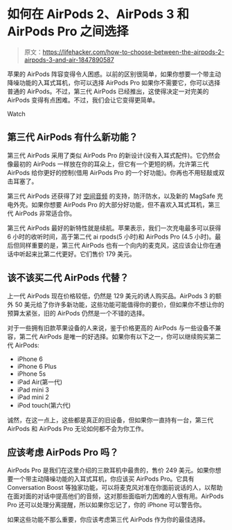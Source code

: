 # 如何在 AirPods 2、AirPods 3 和 AirPods Pro 之间选择

> 原文：<https://lifehacker.com/how-to-choose-between-the-airpods-2-airpods-3-and-air-1847890587>

苹果的 AirPods 阵容变得令人困惑。以前的区别很简单，如果你想要一个带主动降噪功能的入耳式耳机，你可以选择 AirPods Pro 如果你不需要它，你可以选择普通的 AirPods。不过，第三代 AirPods 已经推出，这使得决定一对完美的 AirPods 变得有点困难。不过，我们会让它变得更简单。

Watch

## **第三代** AirPods 有什么新功能？

第三代 AirPods 采用了类似 AirPods Pro 的新设计(没有入耳式配件)。它仍然会像最初的 AirPods 一样放在你的耳朵上，但它有一个更短的柄，允许第三代 AirPods 给你更好的控制(借用 AirPods Pro 的一个好功能)。你再也不用轻敲或双击耳塞了。

第三代 AirPods 还获得了对 [空间音频](https://lifehacker.com/how-to-enable-spatial-audio-in-apple-music-1847428332) 的支持，防汗防水，以及新的 MagSafe 充电外壳。如果你想要 AirPods Pro 的大部分好功能，但不喜欢入耳式耳机，第三代 AirPods 非常适合你。

第三代 AirPods 最好的新特性就是续航。苹果表示，我们一次充电最多可以获得 6 小时的收听时间，高于第二代 ai rpods(5 小时)和 AirPods Pro (4.5 小时)。最后但同样重要的是，第三代 AirPods 也有一个向内的麦克风，这应该会让你在通话中听起来比第二代更好。它们售价 179 美元。

## 该不该买**二代** AirPods 代替？

上一代 AirPods 现在价格较低，仍然是 129 美元的诱人购买品。AirPods 3 的额外 50 美元给了你许多新功能，这些功能可能值得你的要价，但如果你不想让你的预算太紧张，旧的 AirPods 仍然是一个不错的选择。

对于一些拥有旧款苹果设备的人来说，鉴于价格更高的 AirPods 与一些设备不兼容，第二代 AirPods 是唯一的好选择。如果你有以下之一，你可以继续购买第二代 AirPods:

*   iPhone 6
*   iPhone 6 Plus
*   iPhone 5s
*   iPad Air(第一代)
*   iPad mini 3
*   iPad mini 2
*   iPod touch(第六代)

诚然，在这一点上，这些都是真正的旧设备，但如果你一直持有一台，第三代 AirPods 和 AirPods Pro 无论如何都不会为你工作。

## 应该考虑 AirPods Pro 吗？

AirPods Pro 是我们在这里介绍的三款耳机中最贵的，售价 249 美元。如果你想要一个带主动降噪功能的入耳式耳机，你应该买 AirPods Pro。它具有 Conversation Boost 等独家功能，可以将麦克风对准在你面前说话的人，以帮助在面对面的对话中提高他们的音频，这对那些面临听力困难的人很有用。AirPods Pro 还可以处理分离提醒，所以如果你忘记了，你的 iPhone 可以警告你。

如果这些功能不那么重要，你应该考虑第三代 AirPods 作为你的最佳选择。